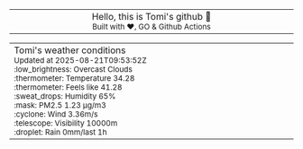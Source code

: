 
<div align="center">
<table>
<tbody>
<td align="center">
<img width="2000" height="0"><br>
Hello, this is Tomi's github 👋<br>
<sup>Built with ❤️, GO & Github Actions</sup><br>
<img width="2000" height="0">
</td>
</tbody>
</table>
</div>
<table>
<tbody>
<td align="left">
<img width="2000" height="0"><br>
Tomi's weather conditions<br>
<sup>Updated at 2025-08-21T09:53:52Z</sup><br>
<sup>:low_brightness: Overcast Clouds</sup><br>
<sup>:thermometer: Temperature 34.28 </sup><br>
<sup>:thermometer: Feels like 41.28</sup><br>
<sup>:sweat_drops: Humidity 65%</sup><br>
<sup>:mask: PM2.5 1.23 μg/m3</sup><br>
<sup>:cyclone: Wind 3.36m/s </sup><br>
<sup>:telescope: Visibility 10000m </sup><br>
<sup>:droplet: Rain 0mm/last 1h </sup><br>
<img width="2000" height="0">
</td>
<td align="left">
<img width="2000" height="0"><br>
<br>
<img width="2000" height="0">
</td>
</tbody>
</table>
</div>
    